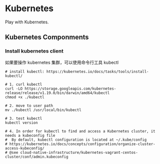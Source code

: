 # Kubernetes

Play with Kubernetes.

## Kubernetes Componments

### Install kubernetes client

如果要操作 kubernetes 集群，可以使用命令行工具 kubectl

```shell
# install kubectl: https://kubernetes.io/docs/tasks/tools/install-kubectl/

# 1. curl kubectl
curl -LO https://storage.googleapis.com/kubernetes-release/release/v1.19.0/bin/darwin/amd64/kubectl
chmod +x ./kubectl

# 2. move to user path
mv ./kubectl /usr/local/bin/kubectl

# 3. test kubectl
kubectl version

# 4. In order for kubectl to find and access a Kubernetes cluster, it needs a kubeconfig file
#  By default, kubectl configuration is located at ~/.kube/config
# https://kubernetes.io/docs/concepts/configuration/organize-cluster-access-kubeconfig/
# @see cloud-native-infrastructure/kubernetes-vagrant-centos-cluster/conf/admin.kubeconfig
```
